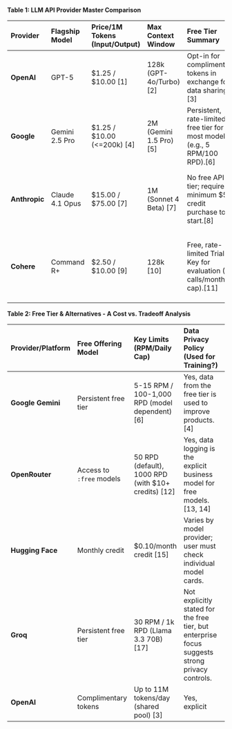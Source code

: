 **Table 1: LLM API Provider Master Comparison**

| Provider | Flagship Model | Price/1M Tokens (Input/Output) | Max Context Window | Free Tier Summary | Key Differentiator |
| :--- | :--- | :--- | :--- | :--- | :--- |
| **OpenAI** | GPT-5 | $1.25 / $10.00 [1] | 128k (GPT-4o/Turbo) [2] | Opt-in for complimentary tokens in exchange for data sharing.[3] | Access to the latest state-of-the-art models and a mature tools ecosystem. |
| **Google** | Gemini 2.5 Pro | $1.25 / $10.00 (<=200k) [4] | 2M (Gemini 1.5 Pro) [5] | Persistent, rate-limited free tier for most models (e.g., 5 RPM/100 RPD).[6] | Industry-leading context windows and native multimodality. |
| **Anthropic** | Claude 4.1 Opus | $15.00 / $75.00 [7] | 1M (Sonnet 4 Beta) [7] | No free API tier; requires a minimum $5 credit purchase to start.[8] | Focus on AI safety, reliability, and best-in-class long-context reasoning. |
| **Cohere** | Command R+ | $2.50 / $10.00 [9] | 128k [10] | Free, rate-limited Trial Key for evaluation (1k calls/month cap).[11] | Specialized excellence in enterprise-grade Retrieval-Augmented Generation (RAG). |

**Table 2: Free Tier & Alternatives - A Cost vs. Tradeoff Analysis**

| Provider/Platform | Free Offering Model | Key Limits (RPM/Daily Cap) | Data Privacy Policy (Used for Training?) | Performance/Reliability Caveat |
| :--- | :--- | :--- | :--- | :--- |
| **Google Gemini** | Persistent free tier | 5-15 RPM / 100-1,000 RPD (model dependent) [6] | Yes, data from the free tier is used to improve products.[4] | Production-grade reliability, but with lower rate limits than paid tiers. |
| **OpenRouter** | Access to `:free` models | 50 RPD (default), 1000 RPD (with $10+ credits) [12] | Yes, data logging is the explicit business model for free models.[13, 14] | Variable; depends on the underlying provider. Can be less reliable than direct API access. |
| **Hugging Face** | Monthly credit | $0.10/month credit [15] | Varies by model provider; user must check individual model cards. | Can experience "cold start" delays (503 errors) for less popular models.[16] |
| **Groq** | Persistent free tier | 30 RPM / 1k RPD (Llama 3.3 70B) [17] | Not explicitly stated for the free tier, but enterprise focus suggests strong privacy controls. | Extremely high performance (tokens/sec), but with a limited selection of open-source models. |
| **OpenAI** | Complimentary tokens | Up to 11M tokens/day (shared pool) [3] | Yes, explicit
